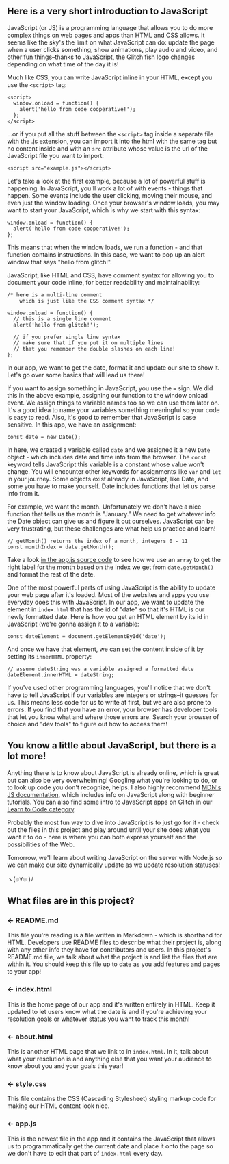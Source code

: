 
## Here is a very short introduction to JavaScript

JavaScript (or JS) is a programming language that allows you to do more complex things on web pages and apps than HTML and CSS allows. It seems like the sky's the limit on what JavaScript can do: update the page when a user clicks something, show animations, play audio and video, and other fun things–thanks to JavaScript, the Glitch fish logo changes depending on what time of the day it is!

Much like CSS, you can write JavaScript inline in your HTML, except you use the `<script>` tag:

```
<script>
  window.onload = function() {
    alert('hello from code cooperative!');
  };
</script>
```

...or if you put all the stuff between the `<script>` tag inside a separate file with the .js extension, you can import it into the html with the same tag but no content inside and with an `src` attribute whose value is the url of the JavaScript file you want to import:

```
<script src="example.js"></script>
```

Let's take a look at the first example, because a lot of powerful stuff is happening. In JavaScript, you'll work a lot of with events - things that happen. Some events include the user clicking, moving their mouse, and even just the window loading. Once your browser's window loads, you may want to start your JavaScript, which is why we start with this syntax:

```
window.onload = function() {
  alert('hello from code cooperative!');
};
```

This means that when the window loads, we run a function - and that function contains instructions. In this case, we want to pop up an alert window that says "hello from glitch!".

JavaScript, like HTML and CSS, have comment syntax for allowing you to document your code inline, for better readability and maintainability:

```
/* here is a multi-line comment 
    which is just like the CSS comment syntax */
    
window.onload = function() {
  // this is a single line comment
  alert('hello from glitch!');
  
  // if you prefer single line syntax
  // make sure that if you put it on multiple lines
  // that you remember the double slashes on each line!
};
```

In our app, we want to get the date, format it and update our site to show it. Let's go over some basics that will lead us there!

If you want to assign something in JavaScript, you use the `=` sign. We did this in the above example, assigning our function to the window onload event. We assign things to variable names too so we can use them later on. It's a good idea to name your variables something meaningful so your code is easy to read. Also, it's good to remember that JavaScript is case sensitive. In this app, we have an assignment:

```
const date = new Date();
```

In here, we created a variable called `date` and we assigned it a new `Date` object - which includes date and time info from the browser. The `const` keyword tells JavaScript this variable is a constant whose value won't change. You will encounter other keywords for assignments like `var` and `let` in your journey. Some objects exist already in JavaScript, like Date, and some you have to make yourself. Date includes functions that let us parse info from it. 

For example, we want the month. Unfortunately we don't have a nice function that tells us the month is "January." We need to get whatever info the Date object can give us and figure it out ourselves. JavaScript can be very frustrating, but these challenges are what help us practice and learn!

```
// getMonth() returns the index of a month, integers 0 - 11
const monthIndex = date.getMonth();
```

Take a look [in the app.js source code](https://glitch.com/edit/#!/first-app-js?path=app.js:21:1) to see how we use an `array` to get the right label for the month based on the index we get from `date.getMonth()` and format the rest of the date.

One of the most powerful parts of using JavaScript is the ability to update your web page after it's loaded. Most of the websites and apps you use everyday does this with JavaScript. In our app, we want to update the element in `index.html` that has the id of "date" so that it's HTML is our newly formatted date. Here is how you get an HTML element by its id in JavaScript (we're gonna assign it to a variable:

```
const dateElement = document.getElementById('date');
```

And once we have that element, we can set the content inside of it by setting its `innerHTML` property:

```
// assume dateString was a variable assigned a formatted date
dateElement.innerHTML = dateString;
```

If you've used other programming languages, you'll notice that we don't have to tell JavaScript if our variables are integers or strings–it guesses for us. This means less code for us to write at first, but we are also prone to errors. If you find that you have an error, your browser has developer tools that let you know what and where those errors are. Search your browser of choice and "dev tools" to figure out how to access them!


## You know a little about JavaScript, but there is a lot more!

Anything there is to know about JavaScript is already online, which is great but can also be very overwhelming! Googling what you're looking to do, or to look up code you don't recognize, helps. I also highly recommend [MDN's JS documentation](https://developer.mozilla.org/en-US/docs/Web/JavaScript), which includes info on JavaScript along with beginner tutorials. You can also find some intro to JavaScript apps on Glitch in our [Learn to Code category](https://glitch.com/learn-to-code).

Probably the most fun way to dive into JavaScript is to just go for it - check out the files in this project and play around until your site does what you want it to do - here is where you can both express yourself and the possibilities of the Web.

Tomorrow, we'll learn about writing JavaScript on the server with Node.js so we can make our site dynamically update as we update resolution statuses!


ヽ(๏∀๏ )ﾉ

## What files are in this project?

### ← README.md

This file you're reading is a file written in Markdown - which is shorthand for HTML. Developers use README files to describe what their project is, along with any other info they have for contributors and users. In this project's README.md file, we talk about what the project is and list the files that are within it. You should keep this file up to date as you add features and pages to your app!

### ← index.html

This is the home page of our app and it's written entirely in HTML. Keep it updated to let users know what the date is and if you're achieving your resolution goals or whatever status you want to track this month!

### ← about.html

This is another HTML page that we link to in `index.html`. In it, talk about what your resolution is and anything else that you want your audience to know about you and your goals this year!

### ← style.css

This file contains the CSS (Cascading Stylesheet) styling markup code for making our HTML content look nice.

### ← app.js

This is the newest file in the app and it contains the JavaScript that allows us to programmatically get the current date and place it onto the page so we don't have to edit that part of `index.html` every day.

